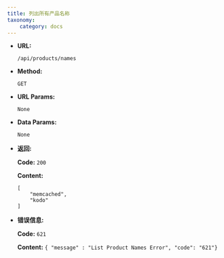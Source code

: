 ```yaml
---
title: 列出所有产品名称
taxonomy:
    category: docs
---
```


* **URL:**

    `/api/products/names`

* **Method:**

    `GET`

* **URL Params:**

	`None`

* **Data Params:**

    `None`

* **返回:**

	**Code:** `200`

    **Content:**

    ```
    [
        "memcached",
        "kodo"
    ]
    ```

* **错误信息:**

	**Code:** `621`
  	
  	**Content:** `{ "message" : "List Product Names Error", "code": "621"}`